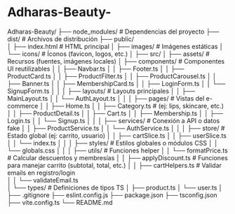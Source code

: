 # Adharas-Beauty- 
Adharas-Beauty/
├── node_modules/               # Dependencias del proyecto
├── dist/                       # Archivos de distribución
├── public/                     
│   ├── index.html              # HTML principal
│   ├── images/                 # Imágenes estáticas
│   └── icons/                  # Íconos (favicon, logos, etc.)
│
├── src/
│   ├── assets/                 # Recursos (fuentes, imágenes locales)
│   ├── components/             # Componentes UI reutilizables
│   │   ├── Navbar.ts
│   │   ├── Footer.ts
│   │   ├── ProductCard.ts
│   │   ├── ProductFilter.ts
│   │   ├── ProductCarousel.ts
│   │   ├── Banner.ts
│   │   ├── MembershipCard.ts
│   │   ├── LoginForm.ts
│   │   └── SignupForm.ts
│   │
│   ├── layouts/                # Layouts principales
│   │   ├── MainLayout.ts
│   │   └── AuthLayout.ts
│   │
│   ├── pages/                  # Vistas del e-commerce
│   │   ├── Home.ts
│   │   ├── Category.ts        # (ej: lips, skincare, etc.)
│   │   ├── ProductDetail.ts
│   │   ├── Cart.ts
│   │   ├── Membership.ts
│   │   ├── Login.ts
│   │   └── Signup.ts
│   │
│   ├── services/               # Conexión a API o datos fake
│   │   ├── ProductService.ts
│   │   └── AuthService.ts
│   │
│   ├── store/                  # Estado global (ej: carrito, usuario)
│   │   ├── cartSlice.ts
│   │   ├── userSlice.ts
│   │   └── index.ts
│   │
│   ├── styles/                 # Estilos globales o módulos CSS
│   │   └── globals.css
│   │
│   ├── utils/                  # Funciones helper
│   │   └── formatPrice.ts      # Calcular descuentos y membresías
│   │   ├── applyDiscount.ts    # Funciones para manejar carrito (subtotal, total, etc.)
│   │   ├── cartHelpers.ts       # Validar emails en registro/login   
│   │   └── validateEmail.ts       
│   └── types/                  # Definiciones de tipos TS
│       ├── product.ts
│       └── user.ts
│
├── .gitignore
├── eslint.config.js
├── package.json
├── tsconfig.json
├── vite.config.ts
└── README.md
